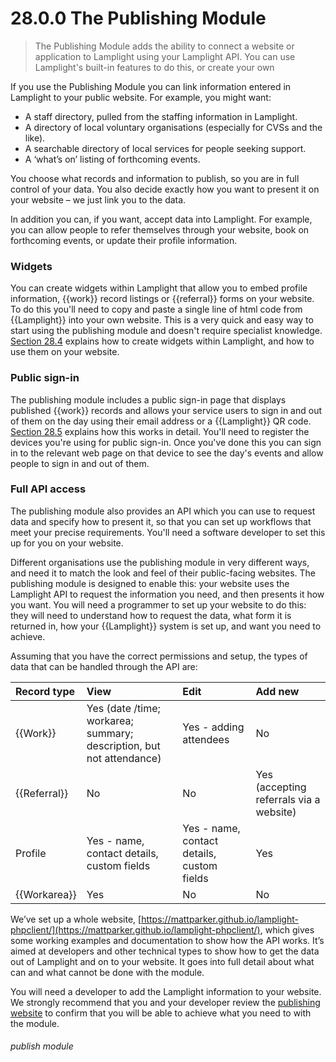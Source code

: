 # 28.0.0 The Publishing Module

> The Publishing Module adds the ability to connect a website or application to Lamplight using your Lamplight API. You can use Lamplight's built-in features to do this, or create your own



If you use the Publishing Module you can link information entered in Lamplight to your public website.  For example, you might want:

- A staff directory, pulled from the staffing information in Lamplight.
- A directory of local voluntary organisations (especially for CVSs and the like).
- A searchable directory of local services for people seeking support.
- A ‘what’s on’ listing of forthcoming events.

You choose what records and information to publish, so you are in full control of your data.  You also decide exactly how you want to present it on your website – we just link you to the data.

In addition you can, if you want, accept data into Lamplight.  For example, you can allow people to refer themselves through your website, book on forthcoming events, or update their profile information.

### Widgets

You can create widgets within Lamplight that allow you to embed profile information, {{work}} record listings or {{referral}} forms on your website. To do this you'll need to copy and paste a single line of html code from {{Lamplight}} into your own website.  This is a very quick and easy way to start using the publishing module and doesn't require specialist knowledge. [Section 28.4](/help/index/p/28.4) explains how to create widgets within Lamplight, and how to use them on your website.

### Public sign-in

The publishing module includes a public sign-in page that displays published {{work}} records and allows your service users to sign in and out of them on the day using their email address or a {{Lamplight}} QR code.  [Section 28.5](/help/index/p/28.5) explains how this works in detail. You'll need to register the devices you're using for public sign-in. Once you've done this you can sign in to the relevant web page on that device to see the day's events and allow people to sign in and out of them. 

### Full API access

The publishing module also provides an API which you can use to request data and specify how to present it, so that you can set up workflows that meet your precise requirements.  You'll need a software developer to set this up for you on your website.

Different organisations use the publishing module in very different ways, and need it to match the look and feel of their public-facing websites.  The publishing module is designed to enable this: your website uses the Lamplight API to request the information you need, and then presents it how you want. You will need a programmer to set up your website to do this: they will need to understand how to request the data, what form it is returned in, how your {{Lamplight}} system is set up, and want you need to achieve.  

Assuming that you have the correct permissions and setup, the types of data that can be handled through the API are:

| Record type | View | Edit | Add new |
| :---------  | :---------- | :---------- | :-------- |
| {{Work}}    | Yes (date /time; workarea; summary; description, but not attendance) | Yes - adding attendees | No |
| {{Referral}} | No | No | Yes (accepting referrals via a website) |
| Profile | Yes - name, contact details, custom fields | Yes - name, contact details, custom fields | Yes |
| {{Workarea}} | Yes | No | No |


We’ve set up a whole website, [https://mattparker.github.io/lamplight-phpclient/](https://mattparker.github.io/lamplight-phpclient/), which gives some working examples and documentation to show how the API works.  It’s aimed at developers and other technical types to show how to get the data out of Lamplight and on to your website.  It goes into full detail about what can and what cannot be done with the module.  

You will need a developer to add the Lamplight information to your website.  We strongly recommend that you and your developer review the [publishing website](https://mattparker.github.io/lamplight-phpclient/) to confirm that you will be able to achieve what you need to with the module.


###### publish module

